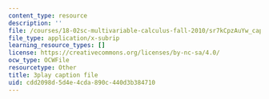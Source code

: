 ```yaml
---
content_type: resource
description: ''
file: /courses/18-02sc-multivariable-calculus-fall-2010/sr7kCpzAuYw_captions.vtt
file_type: application/x-subrip
learning_resource_types: []
license: https://creativecommons.org/licenses/by-nc-sa/4.0/
ocw_type: OCWFile
resourcetype: Other
title: 3play caption file
uid: cdd2098d-5d4e-4cda-890c-440d3b384710
---
```

